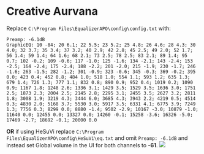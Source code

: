 # Creative Aurvana
Replace `C:\Program Files\EqualizerAPO\config\config.txt` with:
```
Preamp: -6.1dB
GraphicEQ: 10 -84; 20 6.1; 22 5.5; 23 5.2; 25 4.8; 26 4.6; 28 4.3; 30 4.0; 32 3.7; 35 3.4; 37 3.2; 40 2.9; 42 2.8; 45 2.5; 49 2.0; 52 1.7; 56 1.4; 59 1.4; 64 1.6; 68 2.1; 73 2.5; 78 2.5; 83 2.1; 89 1.4; 95 0.7; 102 -0.2; 109 -0.6; 117 -1.0; 125 -1.6; 134 -2.1; 143 -2.4; 153 -2.5; 164 -2.4; 175 -2.4; 188 -2.2; 201 -2.0; 215 -1.9; 230 -1.7; 246 -1.6; 263 -1.5; 282 -1.2; 301 -0.9; 323 -0.6; 345 -0.3; 369 -0.2; 395 0.0; 423 0.4; 452 0.8; 484 1.0; 518 1.0; 554 1.1; 593 1.2; 635 1.3; 679 1.4; 726 1.3; 777 1.1; 832 0.8; 890 0.9; 952 0.4; 1019 0.2; 1090 0.9; 1167 1.8; 1248 2.6; 1336 3.1; 1429 3.5; 1529 3.5; 1636 3.0; 1751 2.5; 1873 2.3; 2004 2.5; 2145 2.8; 2295 3.1; 2455 3.5; 2627 3.2; 2811 1.8; 3008 1.9; 3219 4.3; 3444 6.0; 3685 4.3; 3943 2.2; 4219 0.5; 4514 0.3; 4830 2.0; 5168 3.7; 5530 3.0; 5917 3.5; 6331 4.1; 6775 3.9; 7249 1.3; 7756 0.3; 8299 0.0; 8880 -1.4; 9502 -2.9; 10167 -3.0; 10879 -1.0; 11640 0.0; 12455 0.0; 13327 0.0; 14260 -0.1; 15258 -3.6; 16326 -5.0; 17469 -2.7; 18692 -0.1; 20000 0.0
```
**OR** if using HeSuVi replace `C:\Program Files\EqualizerAPO\config\HeSuVi\eq.txt` and omit `Preamp: -6.1dB` and instead set Global volume in the UI for both channels to **-61**.
![](https://raw.githubusercontent.com/jaakkopasanen/AutoEq/master/results/Sonoma%20Model%20One/innerfidelity/onear/Creative%20Aurvana/Creative%20Aurvana.png)